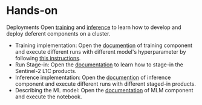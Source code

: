 # Hands-on
Deployments
Open [training](../training/) and [inference](../inference/) to learn how to develop and deploy deferent components on a cluster.

- Training implementation:
Open the [documention](../training/make-ml-model/README.md) of training component and execute different runs with different model's hyperparameter by following [this instructions](../training/app-package/README.md). 
- Run Stage-in:
Open the [documentation](../inference/app-package/stage-in/README.md) to learn how to stage-in the Sentinel-2 L1C products. 
- Inference implementation:
Open the [documention](../inference/make-inference/README.md) of inference component and execute different runs with different staged-in products.
- Describing the ML model:
Open the [documentation](../MLM/README.md) of MLM component and execute the notebook.